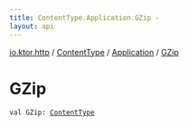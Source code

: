 ```yaml
---
title: ContentType.Application.GZip - 
layout: api
---
```


<div class='api-docs-breadcrumbs'><a href="../../index.html">io.ktor.http</a> / <a href="../index.html">ContentType</a> / <a href="index.html">Application</a> / <a href="./-g-zip.html">GZip</a></div>

# GZip

<div class="signature"><code><span class="keyword">val </span><span class="identifier">GZip</span><span class="symbol">: </span><a href="../index.html"><span class="identifier">ContentType</span></a></code></div>
